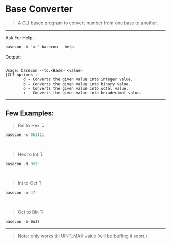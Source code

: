# Base Converter

>A CLI based program to convert number from one base to another. 
---
Ask For Help:
```powershell
basecon -h 'or' basecon --help
```
Output:
```

Usage: basecon --to.<Base> <value>
|CLI options|:-
        d - Converts the given value into integer value.
        b - Converts the given value into binary value.
        o - Converts the given value into octal value.
        x - Converts the given value into hexadecimal value.
```
---
## Few Examples:

>Bin to Hex &#x21B4;
```powershell
basecon -x 0b1111
```
<br>

>Hex to Int &#x21B4;
```powershell
basecon -d 0x2F
```
<br>

>Int to Oct &#x21B4;
```powershell
basecon -o 47
```
<br>

>Oct to Bin &#x21B4;
```powershell
basecon -b 0o17
```
___

>Note: only works till UINT_MAX value (will be buffing it soon.)